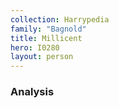 ```yaml
---
collection: Harrypedia
family: "Bagnold"
title: Millicent
hero: I0280
layout: person
---
```


### Analysis
